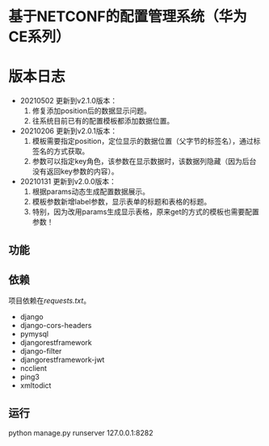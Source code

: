 # 基于NETCONF的配置管理系统（华为CE系列）
# 版本日志
* 20210502 更新到v2.1.0版本：
    1. 修复添加position后的数据显示问题。
    2. 往系统目前已有的配置模板都添加数据位置。
* 20210206 更新到v2.0.1版本：
    1. 模板需要指定position，定位显示的数据位置（父字节的标签名），通过标签名的方式获取。
    2. 参数可以指定key角色，该参数在显示数据时，该数据列隐藏（因为后台没有返回key参数的内容）。
* 20210131 更新到v2.0.0版本：
    1. 根据params动态生成配置数据展示。
    2. 模板参数新增label参数，显示表单的标题和表格的标题。
    3. 特别，因为改用params生成显示表格，原来get的方式的模板也需要配置参数！

## 功能

## 依赖
项目依赖在*requests.txt*。
* django
* django-cors-headers
* pymysql
* djangorestframework
* django-filter
* djangorestframework-jwt
* ncclient
* ping3
* xmltodict

## 运行
python manage.py runserver 127.0.0.1:8282
